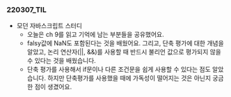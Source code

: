 ### 220307_TIL

- 모던 자바스크립트 스터디
  - 오늘은 ch 9를 읽고 기억에 남는 부분들을 공유했어요.
  - falsy값에 NaN도 포함된다는 것을 배웠어요. 그리고, 단축 평가에 대한 개념을 알았고, 논리 연산자(||, &&)를 사용할 때 반드시 불리언 값으로 평가되지 않을 수 있다는 것을 배웠습니다.
  - 단축 평가를 사용해서 if문이나 다른 조건문을 쉽게 사용할 수 있다는 점도 알았습니다. 하지만 단축평가를 사용했을 때에 가독성이 떨어지는 것은 아닌지 궁금한 점이 생겼어요.
